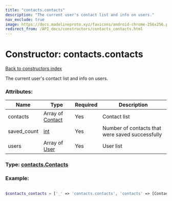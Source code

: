 ```yaml
---
title: "contacts.contacts"
description: "The current user's contact list and info on users."
nav_exclude: true
image: https://docs.madelineproto.xyz/favicons/android-chrome-256x256.png
redirect_from: /API_docs/constructors/contacts_contacts.html
---
```

# Constructor: contacts.contacts  
[Back to constructors index](/API_docs/constructors/index.html)



The current user's contact list and info on users.

### Attributes:

| Name     |    Type       | Required | Description |
|----------|---------------|----------|-------------|
|contacts|Array of [Contact](/API_docs/types/Contact.html) | Yes|Contact list|
|saved\_count|[int](/API_docs/types/int.html) | Yes|Number of contacts that were saved successfully|
|users|Array of [User](/API_docs/types/User.html) | Yes|User list|



### Type: [contacts.Contacts](/API_docs/types/contacts.Contacts.html)


### Example:

```php

$contacts_contacts = ['_' => 'contacts.contacts', 'contacts' => [Contact, Contact], 'saved_count' => int, 'users' => [User, User]];
```  
